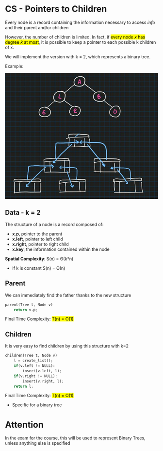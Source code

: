 # CS - Pointers to Children

Every node is a record containing the information necessary to access *info* and their
parent and/or children

However, the number of children is limited. In fact, if <mark>every node *x* has degree *k*
at most</mark>, it is possible to keep a pointer to each possible k children of x.

We will implement the version with k = 2, which represents a binary tree.

Example:

![CSPC Tree](https://github.com/PayThePizzo/DataStrutucures-Algorithms/blob/main/Resources/CSPC-Tree.jpg?raw=TRUE)

## Data - k = 2

The structure of a node is a record composed of:

* **x.p**, pointer to the parent
* **x.left**, pointer to left child
* **x.right**, pointer to right child
* **x.key**, the information contained within the node

**Spatial Complexity**: S(n) = Θ(k*n)

* If k is constant S(n) = Θ(n)

## Parent

We can immediately find the father thanks to the new structure

```python
parent(Tree t, Node v)
    return v.p;
```

Final Time Complexity: <mark>T(n) = O(1)</mark>

## Children

It is very easy to find children by using this structure with k=2

```python
children(Tree t, Node v)
    l = create_list();
    if(v.left != NULL):
        insert(v.left, l);
    if(v.right != NULL):
        insert(v.right, l);
    return l;
```

Final Time Complexity: <mark>T(n) = O(1)</mark>

* Specific for a binary tree

# Attention

In the exam for the course,
this will be used to represent Binary Trees, unless anything else is specified
